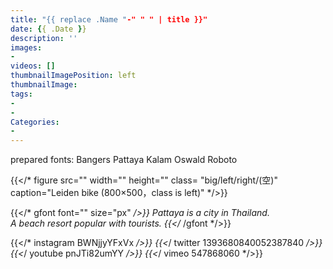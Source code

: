 ```yaml
---
title: "{{ replace .Name "-" " " | title }}"
date: {{ .Date }}
description: ''
images:
-
videos: []
thumbnailImagePosition: left
thumbnailImage:
tags:
-
-
Categories:
-
---
```

prepared fonts:
Bangers Pattaya Kalam
Oswald  Roboto

{{</* figure src="" width="" height="" class= "big/left/right/(空)" caption="Leiden bike (800×500，class is left)" */>}}

{{</* gfont font="" size="px" */>}}
Pattaya is a city in Thailand.<br>A beach resort popular with tourists.
{{</* /gfont */>}} <br>

{{</* instagram BWNjjyYFxVx */>}}
{{<*/ twitter 1393680840052387840 */>}}
{{<*/ youtube pnJTi82umYY */>}}
{{<*/ vimeo 547868060 */>}}
